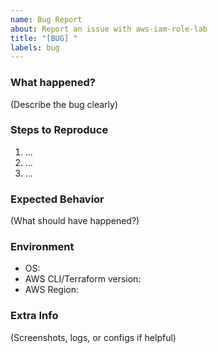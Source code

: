 ```yaml
---
name: Bug Report
about: Report an issue with aws-iam-role-lab
title: "[BUG] "
labels: bug
---
```


### What happened?
(Describe the bug clearly)

### Steps to Reproduce
1. ...
2. ...
3. ...

### Expected Behavior
(What should have happened?)

### Environment
- OS:
- AWS CLI/Terraform version:
- AWS Region:

### Extra Info
(Screenshots, logs, or configs if helpful)
